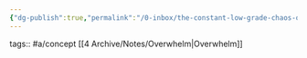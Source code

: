 ```yaml
---
{"dg-publish":true,"permalink":"/0-inbox/the-constant-low-grade-chaos-of-life/"}
---
```


tags:: #a/concept [[4 Archive/Notes/Overwhelm\|Overwhelm]]